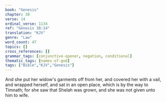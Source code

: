 ```yaml
---
book: "Genesis"
chapter: 38
verse: 14
ordinal_verse: 1134
ref: "Genesis 38:14"
translation: "KJV"
genre: "Law"
word_count: 47
topics: []
cross_references: []
grammar_tags: [conjunctive-opener, negation, conditional]
thematic_tags: [names-of-god]
tags: ["Bible","KJV","Genesis"]
---
```

And she put her widow's garments off from her, and covered her with a vail, and wrapped herself, and sat in an open place, which is by the way to Timnath; for she saw that Shelah was grown, and she was not given unto him to wife.
